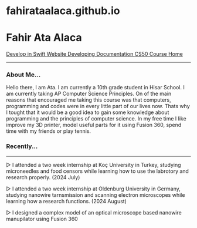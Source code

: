 # fahirataalaca.github.io
<!DOCTYPE html>
<html>

<head>
  <meta charset="utf-8">
  <meta name="viewport" content="width=device-width">
 
</head>

<body>
  <h1>Fahir Ata Alaca</h1>
   <a href="https://github.com/fahirataalaca/fahirataalaca.github.io/blob/main/DEVELOP.md"> Develop in Swift </a></p3>
 <a href=""> Website Developing Documentation </a></p3>
 <a href=""> CS50 Course </a></p3>
 <a href=""> Home </a></p3>

  _____________________________________________
  <p></p>
  <h3>About Me...</h3>
  <p3> <p></p>

  <p></p>
  <l1>Hello there, I am Ata. I am currently a 10th grade student in Hisar School. I am currently taking AP Computer Science Principles.
  On of the main reasons that encouraged me taking this course was that computers, programming and codes were in every little part of our lives now. 
  Thats why I tought that it would be a good idea to gain some knowledge about programming and the principles of computer science. In my free time I like improve my 3D printer,
  model useful parts for it using Fusion 360, spend time with my friends or play tennis.</l1>
<p></p>
<h3>Recently...</h3>

  _____________________________________________
<p></p>
  <l2>
    ▻ I attended a two week internship at Koç University in Turkey, studying microneedles and food censors while learning how to use the labrotory and research properly. (2024 July)
    <p></p>
     ▻ I attended a two week internship at Oldenburg University in Germany, studying nanowire tarnsmission and scanning electron microscopes while learning how a research functions. (2024 August)
    <p></p>
      ▻ I designed a complex model of an optical microscope based nanowire manupilator using Fusion 360
    <p></p>
       
  
  
  
  
  
  
  </l2>


</body>



      
   
</html>
